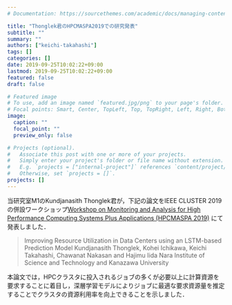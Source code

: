 ```yaml
---
# Documentation: https://sourcethemes.com/academic/docs/managing-content/

title: "Thonglek君のHPCMASPA2019での研究発表"
subtitle: ""
summary: ""
authors: ["keichi-takahashi"]
tags: []
categories: []
date: 2019-09-25T10:02:22+09:00
lastmod: 2019-09-25T10:02:22+09:00
featured: false
draft: false

# Featured image
# To use, add an image named `featured.jpg/png` to your page's folder.
# Focal points: Smart, Center, TopLeft, Top, TopRight, Left, Right, BottomLeft, Bottom, BottomRight.
image:
  caption: ""
  focal_point: ""
  preview_only: false

# Projects (optional).
#   Associate this post with one or more of your projects.
#   Simply enter your project's folder or file name without extension.
#   E.g. `projects = ["internal-project"]` references `content/project/deep-learning/index.md`.
#   Otherwise, set `projects = []`.
projects: []
---
```


当研究室M1のKundjanasith Thonglek君が，下記の論文をIEEE CLUSTER 2019の併設ワークショップ[Workshop on Monitoring and Analysis for High Performance Computing Systems Plus Applications (HPCMASPA 2019)](https://sites.google.com/site/hpcmaspa2019/) にて発表しました．

> Improving Resource Utilization in Data Centers using an LSTM-based Prediction Model
> Kundjanasith Thonglek, Kohei Ichikawa, Keichi Takahashi, Chawanat Nakasan and Hajimu Iida
> Nara Institute of Science and Technology and Kanazawa University

本論文では，HPCクラスタに投入されるジョブの多くが必要以上に計算資源を要求することに着目し，深層学習モデルによりジョブに最適な要求資源量を推定することでクラスタの資源利用率を向上できることを示しました．

